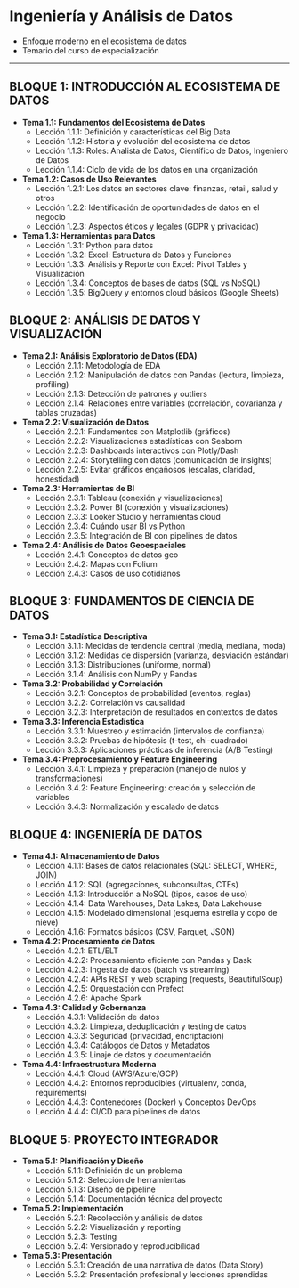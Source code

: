 # Ingeniería y Análisis de Datos
- Enfoque moderno en el ecosistema de datos
- Temario del curso de especialización

---

## **BLOQUE 1: INTRODUCCIÓN AL ECOSISTEMA DE DATOS**
- **Tema 1.1: Fundamentos del Ecosistema de Datos**
  - Lección 1.1.1: Definición y características del Big Data
  - Lección 1.1.2: Historia y evolución del ecosistema de datos
  - Lección 1.1.3: Roles: Analista de Datos, Científico de Datos, Ingeniero de Datos
  - Lección 1.1.4: Ciclo de vida de los datos en una organización
- **Tema 1.2: Casos de Uso Relevantes**
  - Lección 1.2.1: Los datos en sectores clave: finanzas, retail, salud y otros
  - Lección 1.2.2: Identificación de oportunidades de datos en el negocio
  - Lección 1.2.3: Aspectos éticos y legales (GDPR y privacidad)
- **Tema 1.3: Herramientas para Datos**
  - Lección 1.3.1: Python para datos 
  - Lección 1.3.2: Excel: Estructura de Datos y Funciones
  - Lección 1.3.3: Análisis y Reporte con Excel: Pivot Tables y Visualización
  - Lección 1.3.4: Conceptos de bases de datos (SQL vs NoSQL)
  - Lección 1.3.5: BigQuery y entornos cloud básicos (Google Sheets)

## **BLOQUE 2: ANÁLISIS DE DATOS Y VISUALIZACIÓN**
- **Tema 2.1: Análisis Exploratorio de Datos (EDA)**
  - Lección 2.1.1: Metodología de EDA
  - Lección 2.1.2: Manipulación de datos con Pandas (lectura, limpieza, profiling)
  - Lección 2.1.3: Detección de patrones y outliers
  - Lección 2.1.4: Relaciones entre variables (correlación, covarianza y tablas cruzadas)
- **Tema 2.2: Visualización de Datos**
  - Lección 2.2.1: Fundamentos con Matplotlib (gráficos)
  - Lección 2.2.2: Visualizaciones estadísticas con Seaborn
  - Lección 2.2.3: Dashboards interactivos con Plotly/Dash
  - Lección 2.2.4: Storytelling con datos (comunicación de insights)
  - Lección 2.2.5: Evitar gráficos engañosos (escalas, claridad, honestidad)
- **Tema 2.3: Herramientas de BI**
  - Lección 2.3.1: Tableau (conexión y visualizaciones)
  - Lección 2.3.2: Power BI (conexión y visualizaciones)
  - Lección 2.3.3: Looker Studio y herramientas cloud
  - Lección 2.3.4: Cuándo usar BI vs Python
  - Lección 2.3.5: Integración de BI con pipelines de datos
- **Tema 2.4: Análisis de Datos Geoespaciales**
  - Lección 2.4.1: Conceptos de datos geo
  - Lección 2.4.2: Mapas con Folium
  - Lección 2.4.3: Casos de uso cotidianos

## **BLOQUE 3: FUNDAMENTOS DE CIENCIA DE DATOS**
- **Tema 3.1: Estadística Descriptiva**
  - Lección 3.1.1: Medidas de tendencia central (media, mediana, moda)
  - Lección 3.1.2: Medidas de dispersión (varianza, desviación estándar)
  - Lección 3.1.3: Distribuciones (uniforme, normal)
  - Lección 3.1.4: Análisis con NumPy y Pandas
- **Tema 3.2: Probabilidad y Correlación**
  - Lección 3.2.1: Conceptos de probabilidad (eventos, reglas)
  - Lección 3.2.2: Correlación vs causalidad
  - Lección 3.2.3: Interpretación de resultados en contextos de datos
- **Tema 3.3: Inferencia Estadística**
  - Lección 3.3.1: Muestreo y estimación (intervalos de confianza)
  - Lección 3.3.2: Pruebas de hipótesis (t-test, chi-cuadrado)
  - Lección 3.3.3: Aplicaciones prácticas de inferencia (A/B Testing)
- **Tema 3.4: Preprocesamiento y Feature Engineering**
  - Lección 3.4.1: Limpieza y preparación (manejo de nulos y transformaciones)
  - Lección 3.4.2: Feature Engineering: creación y selección de variables
  - Lección 3.4.3: Normalización y escalado de datos

## **BLOQUE 4: INGENIERÍA DE DATOS**
- **Tema 4.1: Almacenamiento de Datos**
  - Lección 4.1.1: Bases de datos relacionales (SQL: SELECT, WHERE, JOIN)
  - Lección 4.1.2: SQL (agregaciones, subconsultas, CTEs)
  - Lección 4.1.3: Introducción a NoSQL (tipos, casos de uso)
  - Lección 4.1.4: Data Warehouses, Data Lakes, Data Lakehouse
  - Lección 4.1.5: Modelado dimensional (esquema estrella y copo de nieve)
  - Lección 4.1.6: Formatos básicos (CSV, Parquet, JSON)
- **Tema 4.2: Procesamiento de Datos**
  - Lección 4.2.1: ETL/ELT
  - Lección 4.2.2: Procesamiento eficiente con Pandas y Dask
  - Lección 4.2.3: Ingesta de datos (batch vs streaming)
  - Lección 4.2.4: APIs REST y web scraping (requests, BeautifulSoup)
  - Lección 4.2.5: Orquestación con Prefect
  - Lección 4.2.6: Apache Spark
- **Tema 4.3: Calidad y Gobernanza**
  - Lección 4.3.1: Validación de datos
  - Lección 4.3.2: Limpieza, deduplicación y testing de datos
  - Lección 4.3.3: Seguridad (privacidad, encriptación)
  - Lección 4.3.4: Catálogos de Datos y Metadatos
  - Lección 4.3.5: Linaje de datos y documentación
- **Tema 4.4: Infraestructura Moderna**
  - Lección 4.4.1: Cloud (AWS/Azure/GCP)
  - Lección 4.4.2: Entornos reproducibles (virtualenv, conda, requirements)
  - Lección 4.4.3: Contenedores (Docker) y Conceptos DevOps
  - Lección 4.4.4: CI/CD para pipelines de datos

## **BLOQUE 5: PROYECTO INTEGRADOR**
- **Tema 5.1: Planificación y Diseño**
  - Lección 5.1.1: Definición de un problema
  - Lección 5.1.2: Selección de herramientas
  - Lección 5.1.3: Diseño de pipeline
  - Lección 5.1.4: Documentación técnica del proyecto
- **Tema 5.2: Implementación**
  - Lección 5.2.1: Recolección y análisis de datos
  - Lección 5.2.2: Visualización y reporting
  - Lección 5.2.3: Testing
  - Lección 5.2.4: Versionado y reproducibilidad
- **Tema 5.3: Presentación**
  - Lección 5.3.1: Creación de una narrativa de datos (Data Story)
  - Lección 5.3.2: Presentación profesional y lecciones aprendidas
